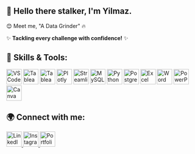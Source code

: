 ## 👋 Hello there stalker, I'm Yilmaz.

😊 Meet me, "A Data Grinder" 🔥

✨ **Tackling every challenge with confidence!** ✨ 

## 🚀 Skills & Tools:
<p align="left">
  <img src="https://cdn.jsdelivr.net/gh/devicons/devicon/icons/vscode/vscode-original.svg" alt="VS Code" width="40" height="40"/>
  <img src="https://upload.wikimedia.org/wikipedia/commons/8/82/Tableau_Logo.png" alt="Tableau" width="40" height="40"/>
  <img src="https://upload.wikimedia.org/wikipedia/commons/4/45/Tableau_Logo.png" alt="Tableau" width="40" height="40"/>
  <img src="https://upload.wikimedia.org/wikipedia/commons/3/3f/Plotly-logo-01-square.png" alt="Plotly" width="40" height="40"/>
  <img src="https://upload.wikimedia.org/wikipedia/commons/1/10/Streamlit_logo.svg" alt="Streamlit" width="40" height="40"/>
  <img src="https://cdn.jsdelivr.net/gh/devicons/devicon/icons/mysql/mysql-original.svg" alt="MySQL" width="40" height="40"/>
  <img src="https://cdn.jsdelivr.net/gh/devicons/devicon/icons/python/python-original.svg" alt="Python" width="40" height="40"/>
  <img src="https://cdn.jsdelivr.net/gh/devicons/devicon/icons/postgresql/postgresql-original.svg" alt="PostgreSQL" width="40" height="40"/>
  <img src="https://upload.wikimedia.org/wikipedia/commons/2/21/Microsoft_Excel_2013-2019_logo.svg" alt="Excel" width="40" height="40"/>
  <img src="https://upload.wikimedia.org/wikipedia/commons/3/3b/Microsoft_Office_Word_%282019%E2%80%93present%29.svg" alt="Word" width="40" height="40"/>
  <img src="https://upload.wikimedia.org/wikipedia/commons/2/2c/PowerPointLogo.svg" alt="PowerPoint" width="40" height="40"/>
  <img src="https://upload.wikimedia.org/wikipedia/commons/e/e3/Canva_icon_2021.svg" alt="Canva" width="40" height="40"/>
</p>

## 🌍 Connect with me:
<p align="left">
  <a href="https://www.linkedin.com/in/yilmaztrigumarisp" target="_blank">
    <img src="https://cdn.jsdelivr.net/gh/devicons/devicon/icons/linkedin/linkedin-original.svg" alt="LinkedIn" width="40" height="40"/>
  </a>
  <a href="https://www.instagram.com/ylmztrgmrsp/" target="_blank">
    <img src="https://upload.wikimedia.org/wikipedia/commons/a/a5/Instagram_icon.png" alt="Instagram" width="40" height="40"/>
  </a>
  <a href="https://yilmaztrigumaris.github.io/" target="_blank">
    <img src="https://upload.wikimedia.org/wikipedia/commons/6/61/Internet-explorer_logo.svg" alt="Portfolio" width="40" height="40"/>
  </a>
</p>

